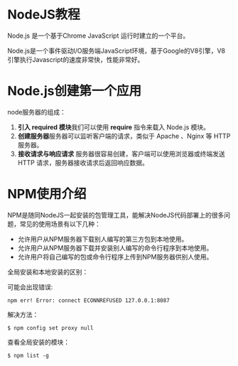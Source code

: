 # NodeJS教程

Node.js 是一个基于Chrome JavaScript 运行时建立的一个平台。

Node.js是一个事件驱动I/O服务端JavaScript环境，基于Google的V8引擎，V8引擎执行Javascript的速度非常快，性能非常好。

# Node.js创建第一个应用

node服务器的组成：

1. **引入 required 模块**我们可以使用 **require** 指令来载入 Node.js 模块。
2. **创建服务器**服务器可以监听客户端的请求，类似于 Apache 、Nginx 等 HTTP 服务器。
3. **接收请求与响应请求** 服务器很容易创建，客户端可以使用浏览器或终端发送 HTTP 请求，服务器接收请求后返回响应数据。

# NPM使用介绍

NPM是随同NodeJS一起安装的包管理工具，能解决NodeJS代码部署上的很多问题，常见的使用场景有以下几种：

- 允许用户从NPM服务器下载别人编写的第三方包到本地使用。
- 允许用户从NPM服务器下载并安装别人编写的命令行程序到本地使用。
- 允许用户将自己编写的包或命令行程序上传到NPM服务器供别人使用。

全局安装和本地安装的区别：

可能会出现错误:

```
npm err! Error: connect ECONNREFUSED 127.0.0.1:8087 
```

解决方法：

```
$ npm config set proxy null
```

查看全局安装的模块：

```
$ npm list -g
```

